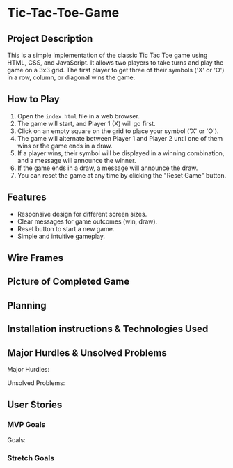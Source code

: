 # Tic-Tac-Toe-Game
## Project Description 
This is a simple implementation of the classic Tic Tac Toe game using HTML, CSS, and JavaScript. It allows two players to take turns and play the game on a 3x3 grid. The first player to get three of their symbols ('X' or 'O') in a row, column, or diagonal wins the game.

## How to Play

1. Open the `index.html` file in a web browser.
2. The game will start, and Player 1 (X) will go first.
3. Click on an empty square on the grid to place your symbol ('X' or 'O').
4. The game will alternate between Player 1 and Player 2 until one of them wins or the game ends in a draw.
5. If a player wins, their symbol will be displayed in a winning combination, and a message will announce the winner.
6. If the game ends in a draw, a message will announce the draw.
7. You can reset the game at any time by clicking the "Reset Game" button.

## Features

- Responsive design for different screen sizes.
- Clear messages for game outcomes (win, draw).
- Reset button to start a new game.
- Simple and intuitive gameplay.


## Wire Frames


## Picture of Completed Game


## Planning 


## Installation instructions & Technologies Used 



## Major Hurdles & Unsolved Problems 
Major Hurdles: 


Unsolved Problems: 



## User Stories



### MVP Goals
Goals: 



### Stretch Goals
